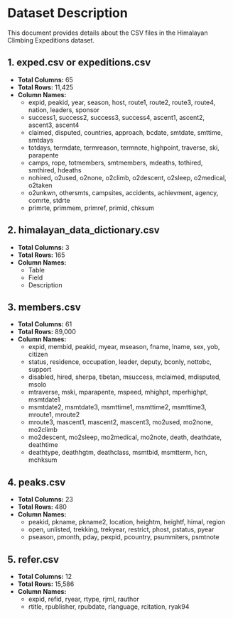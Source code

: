 # Dataset Description

This document provides details about the CSV files in the Himalayan Climbing Expeditions dataset.

## 1. exped.csv or expeditions.csv
- **Total Columns:** 65
- **Total Rows:** 11,425
- **Column Names:** 
  - expid, peakid, year, season, host, route1, route2, route3, route4, nation, leaders, sponsor
  - success1, success2, success3, success4, ascent1, ascent2, ascent3, ascent4
  - claimed, disputed, countries, approach, bcdate, smtdate, smttime, smtdays
  - totdays, termdate, termreason, termnote, highpoint, traverse, ski, parapente
  - camps, rope, totmembers, smtmembers, mdeaths, tothired, smthired, hdeaths
  - nohired, o2used, o2none, o2climb, o2descent, o2sleep, o2medical, o2taken
  - o2unkwn, othersmts, campsites, accidents, achievment, agency, comrte, stdrte
  - primrte, primmem, primref, primid, chksum

## 2. himalayan_data_dictionary.csv
- **Total Columns:** 3
- **Total Rows:** 165
- **Column Names:**
  - Table
  - Field
  - Description

## 3. members.csv
- **Total Columns:** 61
- **Total Rows:** 89,000
- **Column Names:**
  - expid, membid, peakid, myear, mseason, fname, lname, sex, yob, citizen
  - status, residence, occupation, leader, deputy, bconly, nottobc, support
  - disabled, hired, sherpa, tibetan, msuccess, mclaimed, mdisputed, msolo
  - mtraverse, mski, mparapente, mspeed, mhighpt, mperhighpt, msmtdate1
  - msmtdate2, msmtdate3, msmttime1, msmttime2, msmttime3, mroute1, mroute2
  - mroute3, mascent1, mascent2, mascent3, mo2used, mo2none, mo2climb
  - mo2descent, mo2sleep, mo2medical, mo2note, death, deathdate, deathtime
  - deathtype, deathhgtm, deathclass, msmtbid, msmtterm, hcn, mchksum

## 4. peaks.csv
- **Total Columns:** 23
- **Total Rows:** 480
- **Column Names:**
  - peakid, pkname, pkname2, location, heightm, heightf, himal, region
  - open, unlisted, trekking, trekyear, restrict, phost, pstatus, pyear
  - pseason, pmonth, pday, pexpid, pcountry, psummiters, psmtnote

## 5. refer.csv
- **Total Columns:** 12
- **Total Rows:** 15,586
- **Column Names:**
  - expid, refid, ryear, rtype, rjrnl, rauthor
  - rtitle, rpublisher, rpubdate, rlanguage, rcitation, ryak94

